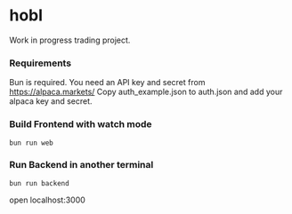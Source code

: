 # hobl

Work in progress trading project.

### Requirements

Bun is required.
You need an API key and secret from https://alpaca.markets/
Copy auth_example.json to auth.json and add your alpaca key and secret.

### Build Frontend with watch mode
```
bun run web
```

### Run Backend in another terminal
```
bun run backend
```
open localhost:3000
